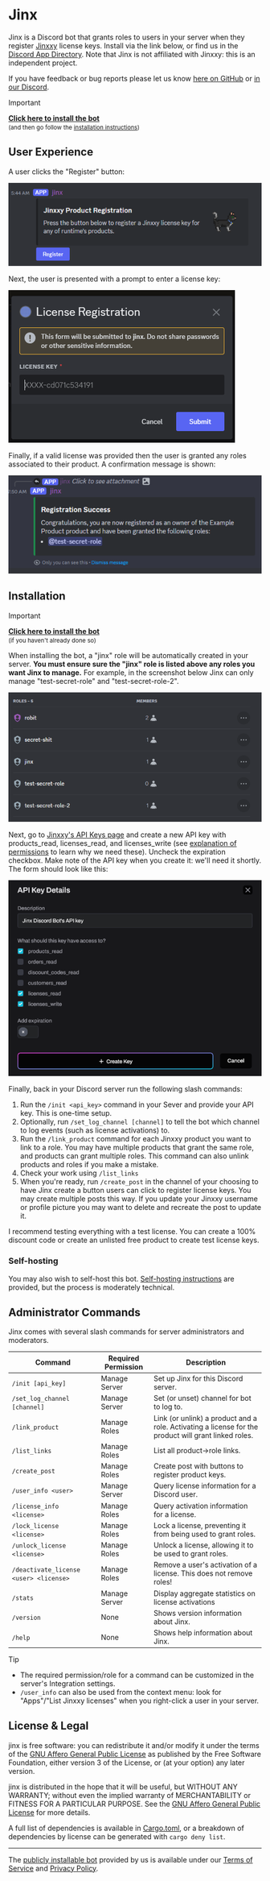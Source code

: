 # Jinx

Jinx is a Discord bot that grants roles to users in your server when they register [Jinxxy](https://jinxxy.com/)
license keys. Install via the link below, or find us in the [Discord App Directory][app directory]. Note that Jinx is
not affiliated with Jinxxy: this is an independent project.

If you have feedback or bug reports please let us know [here on GitHub][issues] or [in our Discord][discord].

> [!IMPORTANT]
> **[Click here to install the bot][bot install]**  
> <small>(and then go follow the [installation instructions](#installation))</small>

## User Experience

A user clicks the "Register" button:

![Registration Message](docs/images/register_message.png)

Next, the user is presented with a prompt to enter a license key:

![Registration Dialog](docs/images/register_modal.png)

Finally, if a valid license was provided then the user is granted any roles associated to their product. A confirmation
message is shown:

![Registration Success](docs/images/register_success.png)

## Installation

> [!IMPORTANT]
> **[Click here to install the bot][bot install]**  
> <small>(if you haven't already done so)</small>

When installing the bot, a "jinx" role will be automatically created in your server.
**You must ensure sure the "jinx" role is listed above any roles you want Jinx to manage.**
For example, in the screenshot below Jinx can only manage "test-secret-role" and "test-secret-role-2".

![Role Management UI](docs/images/manage_roles.png)

Next, go to [Jinxxy's API Keys page](https://jinxxy.com/my/dashboard/settings/api-keys) and create a new
API key with products_read, licenses_read, and licenses_write (see
[explanation of permissions](docs/permissions-used.md) to learn why we need these). Uncheck the expiration checkbox.
Make note of the API key when you create it: we'll need it shortly. The form should look like this:

![API Key creation](docs/images/create_api_key.png)

Finally, back in your Discord server run the following slash commands:

1. Run the `/init <api_key>` command in your Sever and provide your API key. This is one-time setup.
2. Optionally, run `/set_log_channel [channel]` to tell the bot which channel to log events (such as license activations) to.
3. Run the `/link_product` command for each Jinxxy product you want to link to a role. You may have multiple products
   that grant the same role, and products can grant multiple roles. This command can also unlink products and roles if
   you make a mistake.
4. Check your work using `/list_links`
5. When you're ready, run `/create_post` in the channel of your choosing to have Jinx create a button users can click to
   register license keys. You may create multiple posts this way. If you update your Jinxxy username or profile picture
   you may want to delete and recreate the post to update it.

I recommend testing everything with a test license. You can create a 100% discount code or create an unlisted free
product to create test license keys.

### Self-hosting

You may also wish to self-host this bot. [Self-hosting instructions](docs/self-hosting.md) are provided, but the process
is moderately technical.

## Administrator Commands

Jinx comes with several slash commands for server administrators and moderators.

| Command                                | Required Permission | Description                                                                                          |
| -------------------------------------- | ------------------- | ---------------------------------------------------------------------------------------------------- |
| `/init [api_key]`                      | Manage Server       | Set up Jinx for this Discord server.                                                                 |
| `/set_log_channel [channel]`           | Manage Server       | Set (or unset) channel for bot to log to.                                                            |
| `/link_product`                        | Manage Roles        | Link (or unlink) a product and a role. Activating a license for the product will grant linked roles. |
| `/list_links`                          | Manage Roles        | List all product→role links.                                                                         |
| `/create_post`                         | Manage Roles        | Create post with buttons to register product keys.                                                   |
| `/user_info <user>`                    | Manage Server       | Query license information for a Discord user.                                                        |
| `/license_info <license>`              | Manage Roles        | Query activation information for a license.                                                          |
| `/lock_license <license>`              | Manage Roles        | Lock a license, preventing it from being used to grant roles.                                        |
| `/unlock_license <license>`            | Manage Roles        | Unlock a license, allowing it to be used to grant roles.                                             |
| `/deactivate_license <user> <license>` | Manage Roles        | Remove a user's activation of a license. This does not remove roles!                                 |
| `/stats`                               | Manage Server       | Display aggregate statistics on license activations                                                  |
| `/version`                             | None                | Shows version information about Jinx.                                                                |
| `/help`                                | None                | Shows help information about Jinx.                                                                   |

> [!TIP]
> - The required permission/role for a command can be customized in the server's Integration settings.
> - `/user_info` can also be used from the context menu: look for "Apps"/"List Jinxxy licenses" when you right-click a
>   user in your server.

## License & Legal

jinx is free software: you can redistribute it and/or modify it under the terms of the
[GNU Affero General Public License](LICENSE) as published by the Free Software Foundation, either version 3 of the
License, or (at your option) any later version.

jinx is distributed in the hope that it will be useful, but WITHOUT ANY WARRANTY; without even the implied warranty of
MERCHANTABILITY or FITNESS FOR A PARTICULAR PURPOSE. See the [GNU Affero General Public License](LICENSE) for more
details.

A full list of dependencies is available in [Cargo.toml](Cargo.toml), or a breakdown of dependencies by license can be
generated with `cargo deny list`.

---

The [publicly installable bot][bot install] provided by us is available under our [Terms of Service](TERMS.md) and [Privacy Policy](PRIVACY.md).

[bot install]: https://discord.com/oauth2/authorize?client_id=1270708639145001052
[discord]: https://discord.gg/aKkA6m26f9
[issues]: https://github.com/zkxs/jinx/issues
[app directory]: https://discord.com/application-directory/1270708639145001052
